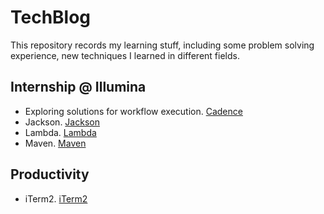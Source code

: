 # TechBlog
This repository records my learning stuff, including some problem solving experience, new techniques I learned in different fields.

## Internship @ Illumina
- Exploring solutions for workflow execution. [Cadence](Frameworks/Cadence.md)
- Jackson. [Jackson](Java/Jackson.md)
- Lambda. [Lambda](Java/Lambda.md)
- Maven. [Maven](Java/Maven.md)

## Productivity
- iTerm2. [iTerm2](Productivity/iTerm2.md)
